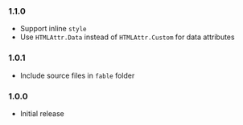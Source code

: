 ### 1.1.0

- Support inline `style`
- Use `HTMLAttr.Data` instead of `HTMLAttr.Custom` for data attributes

### 1.0.1

- Include source files in `fable` folder

### 1.0.0

- Initial release
